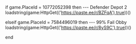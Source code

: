 if game.PlaceId = 10772052398 then --- Defender Depot 2
loadstring(game:HttpGet(('https://paste.ee/r/BZFqA'),true))()

elseif game.PlaceId = 7584496019 then --- 99% Fail Obby
loadstring(game:HttpGet(('https://paste.ee/r/8yS9C'),true))()

end
